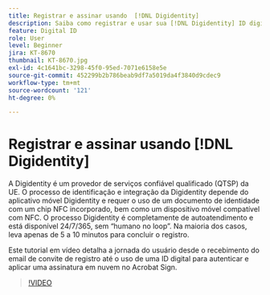```yaml
---
title: Registrar e assinar usando  [!DNL Digidentity]
description: Saiba como registrar e usar sua [!DNL Digidentity] ID digital com o Acrobat Sign
feature: Digital ID
role: User
level: Beginner
jira: KT-8670
thumbnail: KT-8670.jpg
exl-id: 4c1641bc-3298-45f0-95ed-7071e6158e5e
source-git-commit: 452299b2b786beab9df7a5019da4f3840d9cdec9
workflow-type: tm+mt
source-wordcount: '121'
ht-degree: 0%

---
```


# Registrar e assinar usando [!DNL Digidentity]

A Digidentity é um provedor de serviços confiável qualificado (QTSP) da UE. O processo de identificação e integração da Digidentity depende do aplicativo móvel Digidentity e requer o uso de um documento de identidade com um chip NFC incorporado, bem como um dispositivo móvel compatível com NFC. O processo Digidentity é completamente de autoatendimento e está disponível 24/7/365, sem “humano no loop”. Na maioria dos casos, leva apenas de 5 a 10 minutos para concluir o registro.

Este tutorial em vídeo detalha a jornada do usuário desde o recebimento do email de convite de registro até o uso de uma ID digital para autenticar e aplicar uma assinatura em nuvem no Acrobat Sign.

>[!VIDEO](https://video.tv.adobe.com/v/336991?quality=12&learn=on&hidetitle=true)
